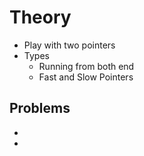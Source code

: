 # Theory
- Play with two pointers 
- Types
	- Running from both end
	- Fast and Slow Pointers 

## Problems
- 
- 